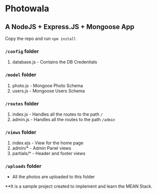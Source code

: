 # Photowala

## A NodeJS + Express.JS + Mongoose App

Copy the repo and run
`npm install`

### `/config`  folder
1. database.js - Contains the DB Credentials


### `/model`  folder
1. photo.js - Mongooe Photo Schema 
2. users.js - Mongoose Users Schema

### `/routes`  folder
1. index.js - Handles all the routes to the path `/`
2. admin.js - Handles all the routes to the path `/admin`

### `/views`  folder
1. index.ejs - View for the home page
2. admin/\* - Admin Panel views
3. partials/\* - Header and footer views


### `/uploads`  folder
+ All the photos are uploaded to this folder



**It is a sample project created to implement and learn the MEAN Stack.
